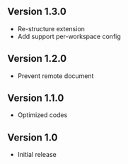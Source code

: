## Version 1.3.0

- Re-structure extension
- Add support per-workspace config

## Version 1.2.0

- Prevent remote document

## Version 1.1.0

- Optimized codes

## Version 1.0

- Initial release
